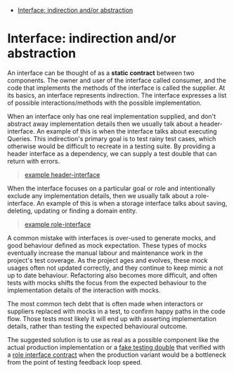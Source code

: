 <!-- START doctoc generated TOC please keep comment here to allow auto update -->
<!-- DON'T EDIT THIS SECTION, INSTEAD RE-RUN doctoc TO UPDATE -->


- [Interface: indirection and/or abstraction](#interface-indirection-andor-abstraction)

<!-- END doctoc generated TOC please keep comment here to allow auto update -->

# Interface: indirection and/or abstraction

An interface can be thought of as a **static contract** between two components.
The owner and user of the interface called consumer, 
and the code that implements the methods of the interface is called the supplier.
At its basics, an interface represents indirection.
The interface expresses a list of possible interactions/methods with the possible implementation.

When an interface only has one real implementation supplied,
and don't abstract away implementation details
then we usually talk about a header-interface.
An example of this is when the interface talks about executing Queries.
This indirection's primary goal is to test rainy test cases, which otherwise would be difficult to recreate in a testing suite.
By providing a header interface as a dependency, we can supply a test double that can return with errors.
> [example header-interface](/docs/examples/header/main.go)

When the interface focuses on a particular goal or role and intentionally exclude any implementation details,
then we usually talk about a role-interface.
An example of this is when a storage interface talks about saving, deleting, updating or finding a domain entity.
> [example role-interface](/docs/examples/role/main.go)

A common mistake with interfaces is over-used to generate mocks, and good behaviour defined as mock expectation.
These types of mocks eventually increase the manual labour and maintenance work in the project's test coverage.
As the project ages and evolves, these mock usages often not updated correctly, 
and they continue to keep mimic a not up to date behaviour.
Refactoring also becomes more difficult, 
and often tests with mocks shifts the focus from the expected behaviour
to the implementation details of the interaction with mocks.  

The most common tech debt that is often made
when interactors or suppliers replaced with mocks in a test,
to confirm happy paths in the code flow.
Those tests most likely it will end up with asserting implementation details,
rather than testing the expected behavioural outcome.  

The suggested solution is to use as real as a possible component like the actual production implementation
or a [fake testing double](/docs/testing-double/README.md#fake) that verified with a [role interface contract](/docs/contracts.md) 
when the production variant would be a bottleneck from the point of testing feedback loop speed.
